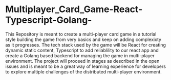 # Multiplayer_Card_Game-React-Typescript-Golang-
This Repository is meant to create a multi-player card game in a tutorial style building the game from very basics and keep on adding complexixty as it progresses.  The tech stack used by the game will be React for creating dynamic static content, Typescript to add reliablility to our react app and  create a Golang based backend for managing the game in multi-player environment. The project will proceed in stages as described in the open issues and is meant to be a great way of learning experience for developers to explore multiple challenges of the distributed multi-player environment.
